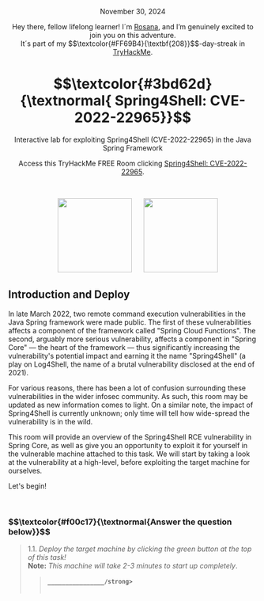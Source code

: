 <p align="center">November 30, 2024</p>
<p align="center">Hey there, fellow lifelong learner! I´m <a href="https://www.linkedin.com/in/rosanafssantos/">Rosana</a>, and I’m genuinely excited to join you on this adventure.<br>
It´s part of my $$\textcolor{#FF69B4}{\textbf{208}}$$-day-streak in  <a href="https://tryhackme.com/r/hacktivities">TryHackMe</a>.</p>

<h1 align="center">
  $$\textcolor{#3bd62d}{\textnormal{ Spring4Shell: CVE-2022-22965}}$$
</h1>
<p align="center">Interactive lab for exploiting Spring4Shell (CVE-2022-22965) in the Java Spring Framework</p>
<p align="center">Access this TryHackMe FREE Room clicking <a href="https://tryhackme.com/r/room/spring4shell">Spring4Shell: CVE-2022-22965</a>.</p><br>
<p align="center">
  <img height="150px" hspace="20" src="https://github.com/user-attachments/assets/33f21416-dc8a-4e41-869d-cf884ca27481">
  <img height="150px" src="https://github.com/user-attachments/assets/2d60414b-1068-44d4-b21d-a1c99e6db148">
</p>

<h2>Introduction and Deploy<a id='1'></a></h2>
<p>In late March 2022, two remote command execution vulnerabilities in the Java Spring framework were made public. The first of these vulnerabilities affects a component of the framework called "Spring Cloud Functions". The second, arguably more serious vulnerability, affects a component in  "Spring Core" —  the heart of the framework — thus significantly increasing the vulnerability's potential impact and earning it the name "Spring4Shell" (a play on Log4Shell, the name of a brutal vulnerability disclosed at the end of 2021).<br>

For various reasons, there has been a lot of confusion surrounding these vulnerabilities in the wider infosec community. As such, this room may be updated as new information comes to light. On a similar note, the impact of Spring4Shell is currently unknown; only time will tell how wide-spread the vulnerability is in the wild.<br>

This room will provide an overview of the Spring4Shell RCE vulnerability in Spring Core, as well as give you an opportunity to exploit it for yourself in the vulnerable machine attached to this task. We will start by taking a look at the vulnerability at a high-level, before exploiting the target machine for ourselves.<br>

Let's begin!</p>

<br>

<h3 align="left"> $$\textcolor{#f00c17}{\textnormal{Answer the question below}}$$ </h3>

> 1.1. <em>Deploy the target machine by clicking the green button at the top of this task!</em><br>
> <strong>Note:</strong> <em>This machine will take 2-3 minutes to start up completely</em>.<a id='1.1'></a>
>> <code><strong>________________/strong></code><br><br>

<br>
